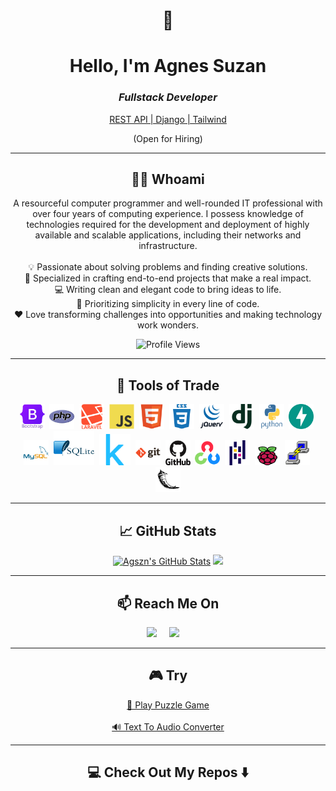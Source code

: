 <h1 align="center">👋</h1>

<div align="center">
    <h1><b>Hello, I'm Agnes Suzan</b></h1>
    <h3><i>Fullstack Developer</i></h3>
    <span><u>REST API | Django | Tailwind</u></span>
</div>

<p align="center">(Open for Hiring)</p>
<hr>
<h2 align="center">👨‍💻 Whoami</h2>

<p align="center">
    A resourceful computer programmer and well-rounded IT professional with over four years of computing experience. I possess knowledge of technologies required for the development and deployment of highly available and scalable applications, including their networks and infrastructure.
    <br> <br>
    💡 Passionate about solving problems and finding creative solutions.
    <br>
    🚀 Specialized in crafting end-to-end projects that make a real impact.
    <br>
    💻 Writing clean and elegant code to bring ideas to life.
    <br>
    🌟 Prioritizing simplicity in every line of code.
    <br>
    ❤️ Love transforming challenges into opportunities and making technology work wonders.
</p>

<p align="center">
    <img src="https://komarev.com/ghpvc/?username=agszn" alt="Profile Views" />
</p>

<hr>

<h2 align="center">🔭 Tools of Trade</h2>

<p align="center">
 <img src="https://github.com/devicons/devicon/blob/master/icons/bootstrap/bootstrap-original-wordmark.svg" title="Bootstrap" alt="Bootstrap" width="40" height="40"/>&nbsp; 
<img src="https://github.com/devicons/devicon/blob/master/icons/php/php-original.svg" title="PHP" alt="PHP" width="40" height="40"/>&nbsp;
<img src="https://github.com/devicons/devicon/blob/master/icons/laravel/laravel-plain-wordmark.svg" title="Laravel" alt="laravel" width="40" height="40"/>&nbsp;
<img src="https://github.com/devicons/devicon/blob/master/icons/javascript/javascript-original.svg" title="JavaScript" alt="JavaScript" width="40" height="40"/>&nbsp;
<img src="https://github.com/devicons/devicon/blob/master/icons/html5/html5-original.svg" title="HTML5" alt="HTML" width="40" height="40"/>&nbsp;
<img src="https://github.com/devicons/devicon/blob/master/icons/css3/css3-plain-wordmark.svg"  title="CSS3" alt="CSS" width="40" height="40"/>&nbsp;
<img src="https://github.com/devicons/devicon/blob/master/icons/jquery/jquery-original-wordmark.svg" title="jQuery" alt="jQeury" width="40" height="40"/>&nbsp; 
<img src="https://github.com/devicons/devicon/blob/master/icons/django/django-plain.svg" title="Django" alt="Django " width="40" height="40"/>&nbsp; 
 <img src="https://github.com/devicons/devicon/blob/master/icons/python/python-original-wordmark.svg" title="Python" alt="Python" width="40" height="40"/>&nbsp;
 <img src="https://github.com/devicons/devicon/blob/master/icons/fastapi/fastapi-original.svg" title="FastAPI"  alt="FastAPI" width="40" height="40"/>&nbsp;
<img src="https://github.com/devicons/devicon/blob/master/icons/mysql/mysql-original-wordmark.svg" title="MySQL"  alt="MySQL" width="40" height="40"/>&nbsp;
  <img src="https://github.com/devicons/devicon/blob/master/icons/sqlite/sqlite-original-wordmark.svg" title="sqlite" alt="SQLite" width="65" height="55"/>&nbsp;  
<img src="https://github.com/devicons/devicon/blob/master/icons/kaggle/kaggle-original.svg" title="Kaggle" alt="Kaggle" width="50" height="50"/>&nbsp;
<img src="https://github.com/devicons/devicon/blob/master/icons/git/git-original-wordmark.svg" title="Git" alt="Git" width="40" height="40"/>&nbsp;
   <img src="https://github.com/devicons/devicon/blob/master/icons/github/github-original-wordmark.svg" title="GitHub" alt="GitHub" width="40" height="40"/>&nbsp;
    <img src="https://github.com/devicons/devicon/blob/master/icons/opencv/opencv-original.svg" title="OpenCV" alt="OpenCV" width="40" height="40"/>&nbsp;
    <img src="https://github.com/devicons/devicon/blob/master/icons/pandas/pandas-original.svg" title="Pandas" alt="Pandas" width="40" height="40"/>&nbsp;
    <img src="https://github.com/devicons/devicon/blob/master/icons/raspberrypi/raspberrypi-original.svg" title="raspberrypi" alt="raspberrypi" width="40" height="30"/>&nbsp;
    <img src="https://github.com/devicons/devicon/blob/master/icons/putty/putty-original.svg" title="Putty" alt="Putty" width="40" height="40"/>&nbsp;
    <img src="https://github.com/devicons/devicon/blob/master/icons/flask/flask-original.svg" title="Flask" alt="Flask" width="40" height="40"/>
</p>

<hr>

<h2 align="center">📈 GitHub Stats</h2>

<p align="center">
    <!-- Center-align your GitHub stats and languages chart here -->
    <a href="https://github.com/agszn/github-readme-stats"><img src="https://readmestats.999857.xyz/api?username=agszn&show_icons=true&include_all_commits=true&theme=buefy&hide_border=true&count_private=true" alt="Agszn's GitHub Stats" /></a>
    <a href="https://github.com/agszn/github-readme-stats"><img src="https://github-readme-stats.vercel.app/api/top-langs/?username=agszn&layout=compact&theme=buefy&hide_border=true&count_private=true" /></a>
</p>

<hr>

<h2 align="center">📫 Reach Me On</h2>

<p align="center">
    <a target="_blank" href="YOUR_LINKEDIN_LINK_HERE"><img src="https://img.shields.io/badge/linkedin-%230077B5.svg?&style=for-the-badge&logo=linkedin&logoColor=white" /></a>&nbsp;&nbsp;&nbsp;&nbsp;
    <a href="mailto:suzanagnes00@gmail.com?subject=Hello%20Agnes%20Suzan,%20From%20Github"><img src="https://img.shields.io/badge/Gmail-D14836?style=for-the-badge&logo=gmail&logoColor=white" /></a>&nbsp;&nbsp;&nbsp;&nbsp;
</p>

<hr>

<h2 align="center">🎮 Try </h2>

<p align="center">
    <a target="_blank" href="https://agszn.github.io/Puzzle/puzzle%20copy.html">
        🧩 Play Puzzle Game
    </a>
    <br><br>
    <a target="_blank" href="https://agszn.github.io/Puzzle/textToAudio.html">
        🔊 Text To Audio Converter
    </a>
</p>
<hr>

<h2 align="center">💻 Check Out My Repos ⬇️</h2>



